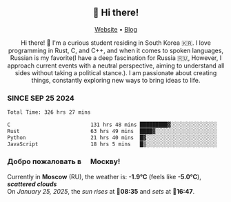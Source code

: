<h2 align="center">👋 Hi there!</h2>
<p align="center">
  <a href="https://urdekcah.ru">Website</a> •
  <a href="https://urdekcah.blog">Blog</a>
</p>

<p align="center">
  Hi there! 👋 I'm a curious student residing in South Korea 🇰🇷. I love programming in Rust, C, and C++, and when it comes to spoken languages, Russian is my favorite(I have a deep fascination for Russia 🇷🇺, However, I approach current events with a neutral perspective, aiming to understand all sides without taking a political stance.). I am passionate about creating things, constantly exploring new ways to bring ideas to life.
</p>

### SINCE SEP 25 2024
<!--START_SECTION:waka-->
<!--LAST_WAKA_UPDATE:2025-01-24 18:27:43-->
```txt
Total Time: 326 hrs 27 mins

C                          131 hrs 48 mins █████████▓░░░░░░░░░░░░░░░   39.30 %
Rust                       63 hrs 49 mins  ████▓░░░░░░░░░░░░░░░░░░░░   19.03 %
Python                     21 hrs 40 mins  █▓░░░░░░░░░░░░░░░░░░░░░░░   06.46 %
JavaScript                 18 hrs 5 mins   █▒░░░░░░░░░░░░░░░░░░░░░░░   05.40 %
```
<!--END_SECTION:waka-->

<h3>Добро пожаловать в <img src="https://cdn-icons-png.flaticon.com/512/197/197408.png" width="13"/> Москву!</h3>

<!--START_SECTION:weather:moscow-->
<!--LAST_WEATHER_UPDATE:2025-01-25 01:24:40-->
Currently in **Moscow** (RU), the weather is: **-1.9°C** (feels like **-5.0°C**), ***scattered clouds***<br/>
On *January 25, 2025*, the *sun rises* at 🌅**08:35** and *sets* at 🌇**16:47**.
<!--END_SECTION:weather-->
